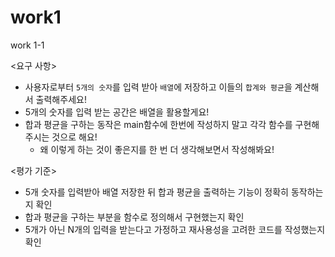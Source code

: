 # work1
work 1-1

<요구 사항>
- 사용자로부터 `5개의 숫자`를 입력 받아 `배열`에 저장하고 이들의 `합계와 평균`을 계산해서 출력해주세요!
- 5개의 숫자를 입력 받는 공간은 배열을 활용할게요!
- 합과 평균을 구하는 동작은 main함수에 한번에 작성하지 말고 각각 함수를 구현해주시는 것으로 해요!
    - 왜 이렇게 하는 것이 좋은지를 한 번 더 생각해보면서 작성해봐요!

<평가 기준>
- 5개 숫자를 입력받아 배열 저장한 뒤 합과 평균을 출력하는 기능이 정확히 동작하는지 확인
- 합과 평균을 구하는 부분을 함수로 정의해서 구현했는지 확인
- 5개가 아닌 N개의 입력을 받는다고 가정하고 재사용성을 고려한 코드를 작성했는지 확인
